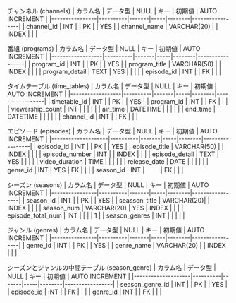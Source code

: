 <!-- テーブル定義書 -->

チャンネル (channels)
| カラム名       | データ型  | NULL  | キー | 初期値 | AUTO INCREMENT |
|----------------|----------|-------|-----|--------|-----------------|
| channel_id     | INT      |       | PK  |        | YES             |
| channel_name   | VARCHAR(20) |       | INDEX |        |                 |

番組 (programs)
| カラム名         | データ型  | NULL  | キー | 初期値 | AUTO INCREMENT |
|------------------|----------|-------|-----|--------|-----------------|
| program_id       | INT      |       | PK  |        | YES             |
| program_title    | VARCHAR(50) |       | INDEX |        |                 |
| program_detail   | TEXT     | YES   |     |        |                 |
| episode_id       | INT      |       | FK  |        |                 |

タイムテーブル (time_tables)
| カラム名         | データ型  | NULL  | キー | 初期値 | AUTO INCREMENT |
|------------------|----------|-------|-----|--------|-----------------|
| timetable_id    | INT      |       | PK  |        | YES             |
| program_id       | INT      |       | FK  |        |                 |
| viewership_count | INT      |       |     |        |                 |
| air_time         | DATETIME |       |     |        |                 |
| end_time         | DATETIME |       |     |        |                 |
| channel_id       | INT      |       | FK  |        |                 |

エピソード (episodes)
| カラム名           | データ型  | NULL  | キー | 初期値 | AUTO INCREMENT |
|--------------------|----------|-------|-----|--------|-----------------|
| episode_id         | INT      |       | PK  |        | YES             |
| episode_title      | VARCHAR(50) |       | INDEX |        |                 |
| episode_number     | INT      |       | INDEX |        |                 |
| episode_detail     | TEXT     | YES   |     |        |                 |
| video_duration     | TIME     |       |     |        |                 |
| release_date       | DATE     |       |     |        |                 |
| genre_id           | INT      | YES   | FK  |        |                 |
| season_id          | INT      | 　　   | FK  |        |                 |

シーズン (seasons)
| カラム名       | データ型  | NULL  | キー | 初期値 | AUTO INCREMENT |
|----------------|----------|-------|-----|--------|-----------------|
| season_id      | INT      |       | PK  |        | YES             |
| seasson_title  | VARCHAR(20)|     | INDEX |        |                 |
| season_num     | VARCHAR(20) | YES   | INDEX |        |                 |
| episode_total_num  | INT  |       |     |        | 1               |
| season_genres | INT       |       |     |        |                 |

ジャンル (genres)
| カラム名       | データ型  | NULL  | キー | 初期値 | AUTO INCREMENT |
|----------------|----------|-------|-----|--------|-----------------|
| genre_id       | INT      |       | PK  |        | YES             |
| genre_name     | VARCHAR(20) |       | INDEX |        |                 |


シーズンとジャンルの中間テーブル (season_genre)
| カラム名           | データ型  | NULL  | キー | 初期値 | AUTO INCREMENT |
|--------------------|----------|-------|-----|--------|-----------------|
| season_genre_id   | INT      |       | PK  |        | YES             |
| episode_id         | INT      |       | FK  |        |                 |
| genre_id           | INT      |       | FK  |        |                 |
